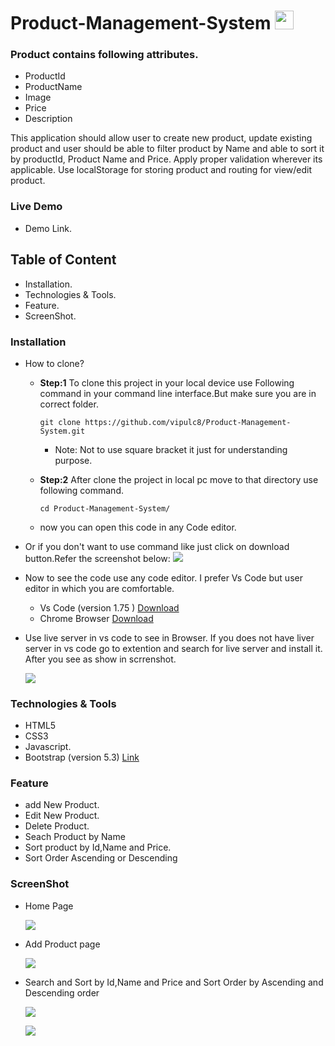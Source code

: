 # Product-Management-System <img src="https://img.icons8.com/color/512/javascript.png" width="30px" height="30px"/>
### Product contains following attributes.
 - ProductId
 - ProductName
 - Image
 - Price
 - Description

This application should allow user to create new product, update existing product and user should be able to filter product by Name and able to sort it by productId, Product Name and Price. Apply proper validation wherever its applicable. Use localStorage for storing product and routing for view/edit product.
### Live Demo
- Demo Link.


## Table of Content

- Installation.
- Technologies & Tools.
- Feature. 
- ScreenShot.

### Installation
  
  - How to clone?
    - **Step:1** To clone this project in your local device use Following command in your command line interface.But make
      sure you are in correct folder.
      
      ```
      git clone https://github.com/vipulc8/Product-Management-System.git
      ```
      - Note: Not to use square bracket it just for understanding purpose.
      
    - **Step:2** After clone the project in local pc move to that directory use following command.
      
      ```
      cd Product-Management-System/
      ```
    - now you can open this code in any Code editor.
    
  - Or if you don't want to use command like just click on download button.Refer the screenshot below:
        ![](https://www.linkpicture.com/q/download_116.jpg)

  - Now to see the code use any code editor. I prefer Vs Code but user editor in which you are comfortable.
    * Vs Code (version 1.75 ) [Download](https://code.visualstudio.com/)
    * Chrome Browser [Download](https://www.google.com/intl/en_in/chrome/)
    
  - Use live server in vs code to see in Browser. If you does not have liver server in vs code go to extention and search for live server and install it. After you see as show in scrrenshot.
    
    ![](https://www.linkpicture.com/q/Screenshot-from-2023-02-17-12-30-42.png)

### Technologies & Tools

- HTML5
- CSS3
- Javascript.
- Bootstrap (version 5.3) [Link](https://getbootstrap.com/) 

### Feature
  - add New Product.
  - Edit New Product.
  - Delete Product.
  - Seach Product by Name
  - Sort product by Id,Name and Price.
  - Sort Order Ascending or Descending
  
### ScreenShot 
  - Home Page
  
    ![](https://www.linkpicture.com/q/home-pagepng_2.png)
    
  - Add Product page
   
    ![](https://www.linkpicture.com/q/Screenshot-4_35.png)
    
  - Search and Sort by Id,Name and Price and Sort Order by Ascending and Descending order

    ![](https://www.linkpicture.com/q/Screenshot-2_2.png)
    
    ![](https://www.linkpicture.com/q/Screenshot-3_51.png)
